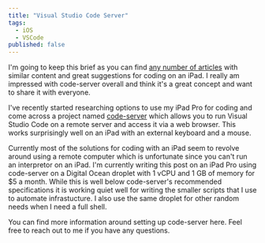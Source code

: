 ```yaml
---
title: "Visual Studio Code Server"
tags: 
  - iOS
  - VSCode
published: false
---
```


I'm going to keep this brief as you can find [any number of articles](https://lmgtfy.com/?q=use+ipad+pro+for+coding&s=g&t=w) with similar content and great suggestions for coding on an iPad.  I really am impressed with code-server overall and think it's a great concept and want to share it with everyone.

I've recently started researching options to use my iPad Pro for coding and come across a project named [code-server](https://github.com/cdr/code-server) which allows you to run Visual Studio Code on a remote server and access it via a web browser.  This works surprisingly well on an iPad with an external keyboard and a mouse.

Currently most of the solutions for coding with an iPad seem to revolve around using a remote computer which is unfortunate since you can't run an interpretor on an iPad.  I'm currently writing this post on an iPad Pro using code-server on a Digital Ocean droplet with 1 vCPU and 1 GB of memory for $5 a month.  While this is well below code-server's recommended specifications it is working quiet well for writing the smaller scripts that I use to automate infrastucture.  I also use the same droplet for other random needs when I need a full shell.

You can find more information around setting up code-server here.  Feel free to reach out to me if you have any questions.